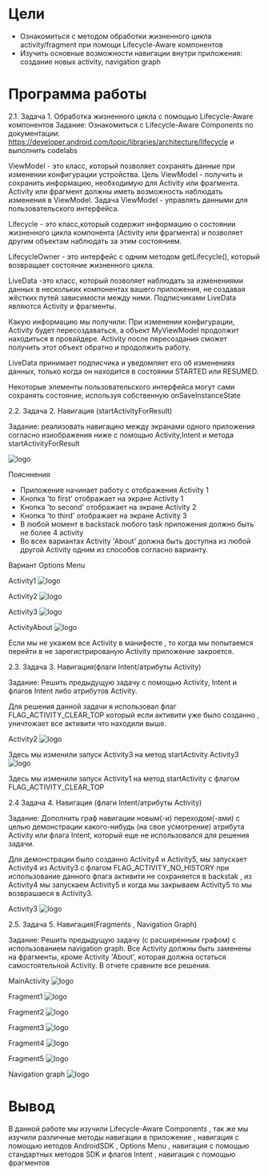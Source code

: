 # Цели
 - Ознакомиться с методом обработки жизненного цикла activity/fragment при помощи Lifecycle-Aware компонентов
 - Изучить основные возможности навигации внутри приложения: создание новых activity, navigation graph
# Программа работы
2.1. Задача 1. Обработка жизненного цикла с помощью Lifecycle-Aware компонентов
Задание: Ознакомиться с Lifecycle-Aware Components по документации: https://developer.android.com/topic/libraries/architecture/lifecycle и выполнить codelabs

ViewModel - это класс, который позволяет сохранять данные при изменении конфигурации устройства. Цель ViewModel - получить и сохранить информацию, необходимую для Activity или фрагмента. Activity или фрагмент должны иметь возможность наблюдать изменения в ViewModel. Задача ViewModel - управлять данными для пользовательского интерфейса. 

Lifecycle - это класс,который содержит информацию о состоянии жизненного цикла компонента (Activity или фрагмента) и позволяет другим объектам наблюдать за этим состоянием.

LifecycleOwner - это интерфейс с одним методом getLifecycle(), который возвращает состояние жизненного цикла.

LiveData -это класс, который позволяет наблюдать за изменениями данных в нескольких компонентах вашего приложения, не создавая жёстких путей зависимости между ними. Подписчиками LiveData являются Activity и фрагменты.

Какую информацию мы получили:
При изменении конфигурации, Activity будет пересоздаваться, а объект MyViewModel продолжит находиться в провайдере. Activity после пересоздания сможет получить этот объект обратно и продолжить работу.

LiveData принимает подписчика и уведомляет его об изменениях данных, только когда он находится в состоянии STARTED или RESUMED.

Некоторые элементы пользовательского интерфейса могут сами сохранять состояние, используя собственную onSaveInstanceState

2.2. Задача 2. Навигация (startActivityForResult)

Задание: реализовать навигацию между экранами одного приложения согласно изиображения ниже с помощью Activity,Intent и метода startActivityForResult

![logo](https://i.ibb.co/TBpXnxS/image.png)

Поясннения
- Приложение начинает работу с отображения Activity 1
- Кнопка 'to first' отображает на экране Activity 1
- Кнопка 'to second' отображает на экране Activity 2
- Кнопка 'to third' отображает на экране Activity 3
- В любой момент в backstack любого task приложения должно быть не более 4 activity
- Во всех вариантах Activity 'About' должна быть доступна из любой другой Activity одним из способов согласно варианту.

Вариант Options Menu

Activity1
![logo](https://i.ibb.co/sWG7yFz/image.png)

Activity2
![logo](https://i.ibb.co/J3PGDrY/image.png)

Activity3
![logo](https://i.ibb.co/HNhZr90/image.png)

ActivityAbout
![logo](https://i.ibb.co/2k7SQb4/image.png)

Если мы не укажем все Activity в манифесте , то когда мы попытаемся перейти в не зарегистрированую Activity приложение закроется.

2.3. Задача 3. Навигация(флаги Intent/атрибуты Activity)

Задание: Решить предыдущую задачу с помощью Activity, Intent и флагов Intent либо атрибутов Activity.

Для решения данной задачи я использовал флаг FLAG_ACTIVITY_CLEAR_TOP который если активити уже было созданно , уничтожает все активити что находили выше.

Activity2
![logo](https://i.ibb.co/Tbmq7Yw/image.png)

Здесь мы изменили запуск Activity3  на метод startActivity
Activity3
![logo](https://i.ibb.co/tBBySRh/image.png)

Здесь мы изменили запуск Activity1  на метод startActivity c флагом FLAG_ACTIVITY_CLEAR_TOP

2.4 Задача 4. Навигация (флаги Intent/атрибуты Activity)

Задание: Дополнить граф навигации новым(-и) переходом(-ами) с целью демонстрации какого-нибудь (на свое усмотрение) атрибута Activity или флага Intent, который еще не использовался для решения задачи. 

Для демонстрации было созданно Activity4 и Activity5, мы запускает Activity4 из Activity3 с флагом FLAG_ACTIVITY_NO_HISTORY при использование данного флага активити не сохраняется в backstak , из Activity4 мы запускаем Activity5 и когда мы закрываем Activity5 то мы возврашаеся в Activity3.

Activity3
![logo](https://i.ibb.co/tBBySRh/image.png)

2.5. Задача 5. Навигация(Fragments , Navigation Graph)

Задание: Решить предыдущую задачу (с расширенным графом) с использованием navigation graph. Все Activity должны быть заменены на фрагменты, кроме Activity 'About', которая должна остаться самостоятельной Activity. В отчете сравните все решения.

MainActivity
![logo](https://i.ibb.co/L9DqdsP/image.png)

Fragment1
![logo](https://i.ibb.co/WyW3HxS/image.png)

Fragment2
![logo](https://i.ibb.co/dDHrZkf/image.png)

Fragment3
![logo](https://i.ibb.co/85Fpp9p/image.png)

Fragment4
![logo](https://i.ibb.co/LP455bC/image.png)

Fragment5
![logo](https://i.ibb.co/NY15Pw6/image.png)

Navigation graph
![logo](https://i.ibb.co/frKh8hr/image.png)

# Вывод
В данной работе мы изучили Lifecycle-Aware Components , так же мы изучили различные методы навигации в приложение , навигация с помощью иетодов AndroidSDK , Options Menu , навигация с помощью стандартных методов SDK  и флагов Intent , навигация с помощью фрагментов